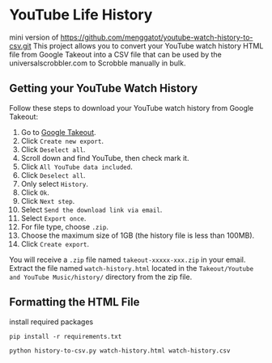 # YouTube Life History

mini version of https://github.com/menggatot/youtube-watch-history-to-csv.git
This project allows you to convert your YouTube watch history HTML file from Google Takeout into a CSV file that can be used by the universalscrobbler.com to Scrobble manually in bulk.

## Getting your YouTube Watch History

Follow these steps to download your YouTube watch history from Google Takeout:

1. Go to [Google Takeout](https://takeout.google.com/settings/takeout).
2. Click `Create new export`.
3. Click `Deselect all`.
4. Scroll down and find YouTube, then check mark it.
5. Click `All YouTube data included`.
6. Click `Deselect all`.
7. Only select `History`.
8. Click `Ok`.
9. Click `Next step`.
10. Select `Send the download link via email`.
11. Select `Export once`.
12. For file type, choose `.zip`.
13. Choose the maximum size of 1GB (the history file is less than 100MB).
14. Click `Create export`.

You will receive a `.zip` file named `takeout-xxxxx-xxx.zip` in your email. Extract the file named `watch-history.html` located in the `Takeout/Youtube and YouTube Music/history/` directory from the zip file.

## Formatting the HTML File

install required packages
```
pip install -r requirements.txt
```

```bash
python history-to-csv.py watch-history.html watch-history.csv
```